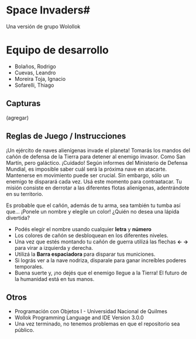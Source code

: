 # Space Invaders#
Una versión de grupo Wolollok 

# Equipo de desarrollo

- Bolaños, Rodrigo
- Cuevas, Leandro
- Moreira Toja, Ignacio
- Sofarelli, Thiago

## Capturas

(agregar)

## Reglas de Juego / Instrucciones

¡Un ejército de naves alienígenas invade el planeta! Tomarás los mandos del cañón de defensa de la Tierra para detener al enemigo invasor. Como San Martín, pero galáctico.
¡Cuidado! Según informes del Ministerio de Defensa Mundial, es imposible saber cuál será la próxima nave en atacarte. Mantenerse en movimiento puede ser crucial.
Sin embargo, sólo un enemigo te disparará cada vez. Usá este momento para contraatacar.
Tu misión consiste en derrotar a las diferentes flotas alienígenas, adentrándote en su territorio.

Es probable que el cañón, además de tu arma, sea también tu tumba así que... ¡Ponele un nombre y elegile un color! ¿Quién no desea una lápida divertida?
- Podés elegir el nombre usando cualquier <b>letra</b> y <b>número</b>
- Los colores de cañón se desbloquean en los diferentes niveles.
- Una vez que estés montando tu cañón de guerra utilizá las flechas <b>← →</b> para virar a izquierda y derecha.
- Utilizá la <b>Barra espaciadora </b> para disparar tus municiones.
- Si lográs ver a la nave nodriza, disparale para ganar increíbles poderes temporales.
- Buena suerte y, ¡no dejés que el enemigo llegue a la Tierra! El futuro de la humanidad está en tus manos.


## Otros

- Programación con Objetos I - Universidad Nacional de Quilmes
- Wollok Programming Language and IDE Version 3.0.0
- Una vez terminado, no tenemos problemas en que el repositorio sea público.
